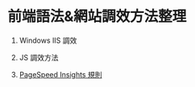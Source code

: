 # 前端語法&網站調效方法整理
1. Windows IIS 調效

2. JS 調效方法

3. [PageSpeed Insights 規則](https://developers.google.com/speed/docs/insights/rules) 



